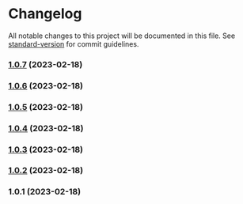 # Changelog

All notable changes to this project will be documented in this file. See [standard-version](https://github.com/conventional-changelog/standard-version) for commit guidelines.

### [1.0.7](https://github.com/aufw/freeweb/compare/v1.0.6...v1.0.7) (2023-02-18)

### [1.0.6](https://github.com/aufw/freeweb/compare/v1.0.5...v1.0.6) (2023-02-18)

### [1.0.5](https://github.com/aufw/freeweb/compare/v1.0.4...v1.0.5) (2023-02-18)

### [1.0.4](https://github.com/aufw/freeweb/compare/v1.0.3...v1.0.4) (2023-02-18)

### [1.0.3](https://github.com/aufw/freeweb/compare/v1.0.2...v1.0.3) (2023-02-18)

### [1.0.2](https://github.com/aufw/freeweb/compare/v1.0.1...v1.0.2) (2023-02-18)

### 1.0.1 (2023-02-18)
